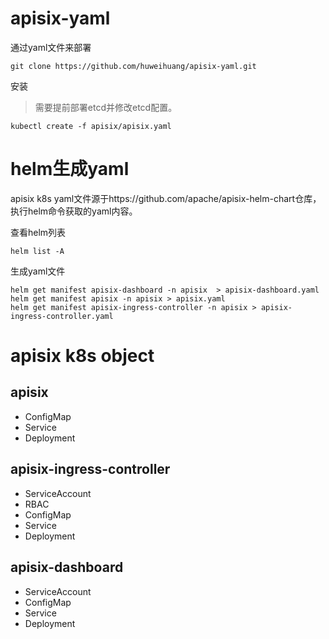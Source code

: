 # apisix-yaml

通过yaml文件来部署

```
git clone https://github.com/huweihuang/apisix-yaml.git
```

安装

> 需要提前部署etcd并修改etcd配置。

```
kubectl create -f apisix/apisix.yaml
```

# helm生成yaml

apisix k8s yaml文件源于https://github.com/apache/apisix-helm-chart仓库，执行helm命令获取的yaml内容。

查看helm列表

```
helm list -A
```

生成yaml文件

```
helm get manifest apisix-dashboard -n apisix  > apisix-dashboard.yaml
helm get manifest apisix -n apisix > apisix.yaml
helm get manifest apisix-ingress-controller -n apisix > apisix-ingress-controller.yaml
```

# apisix k8s object

## apisix

- ConfigMap
- Service
- Deployment

## apisix-ingress-controller

- ServiceAccount
- RBAC
- ConfigMap
- Service
- Deployment

## apisix-dashboard

- ServiceAccount
- ConfigMap
- Service
- Deployment
